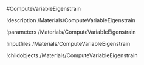 <!-- MOOSE Object Documentation Stub: Remove this when content is added. -->
#ComputeVariableEigenstrain

!description /Materials/ComputeVariableEigenstrain

!parameters /Materials/ComputeVariableEigenstrain

!inputfiles /Materials/ComputeVariableEigenstrain

!childobjects /Materials/ComputeVariableEigenstrain
